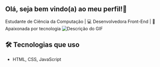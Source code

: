 ## Olá, seja bem vindo(a) ao meu perfil!👋

Estudante de Ciência da Computação | 💻 Desenvolvedora Front-End | 🚀 Apaixonada por tecnologia
![Descrição do GIF](https://media.tenor.com/BmmNLx7cd9oAAAAi/hello.gif)

## 🛠️ Tecnologias que uso
- HTML, CSS, JavaScript


